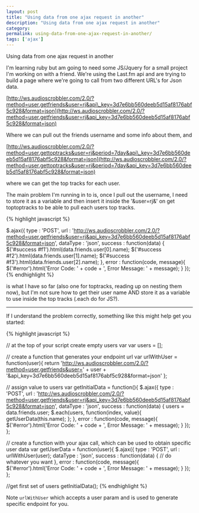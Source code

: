 ```yaml
---
layout: post
title: "Using data from one ajax request in another"
description: "Using data from one ajax request in another"
category:
permalink: using-data-from-one-ajax-request-in-another/
tags: ['ajax']
---
```


Using data from one ajax request in another


I'm learning ruby but am going to need some JS/Jquery for a small project I'm working on with a friend. We're using the Last.fm api and are trying to build a page where we're going to call from two different URL's for Json data.

[http://ws.audioscrobbler.com/2.0/?method=user.getfriends&user=rj&api\_key=3d7e6bb560deeb5d15af8176abf5c928&format=json](http://ws.audioscrobbler.com/2.0/?method=user.getfriends&user=rj&api_key=3d7e6bb560deeb5d15af8176abf5c928&format=json)

Where we can pull out the friends username and some info about them, and

[http://ws.audioscrobbler.com/2.0/?method=user.gettoptracks&user=rj&period=7day&api\_key=3d7e6bb560deeb5d15af8176abf5c928&format=json](http://ws.audioscrobbler.com/2.0/?method=user.gettoptracks&user=rj&period=7day&api_key=3d7e6bb560deeb5d15af8176abf5c928&format=json)

where we can get the top tracks for each user.

The main problem I'm running in to is, once I pull out the username, I need to store it as a variable and then insert it inside the '&user=rj&' on get toptoptracks to be able to pull each users top tracks.

{% highlight javascript %}

$.ajax({
  type : 'POST',
  url : 'http://ws.audioscrobbler.com/2.0/?method=user.getfriends&user=rj&api_key=3d7e6bb560deeb5d15af8176abf5c928&format=json',
  dataType : 'json',
  success : function(data) {
      $('#success #f1').html(data.friends.user[0].name);
      $('#success #f2').html(data.friends.user[1].name);
      $('#success #f3').html(data.friends.user[2].name);
  },
  error : function(code, message){
      $('#error').html('Error Code: ' + code + ', Error Message: ' + message);
  }
});
{% endhighlight %}

is what I have so far (also one for toptracks, reading up on nesting them now), but I'm not sure how to get their user name AND store it as a variable to use inside the top tracks (.each do for JS?).

---------------------------------------

If I understand the problem correctly, something like this might help get you started:

{% highlight javascript %}

// at the top of your script create empty users var
var users = [];

// create a function that generates your endpoint url
var urlWithUser = function(user){
  return 'http://ws.audioscrobbler.com/2.0/?method=user.getfriends&user=' + user + '&api_key=3d7e6bb560deeb5d15af8176abf5c928&format=json'
};

// assign value to users
var getInitialData = function(){
  $.ajax({
    type : 'POST',
    url : 'http://ws.audioscrobbler.com/2.0/?method=user.getfriends&user=rj&api_key=3d7e6bb560deeb5d15af8176abf5c928&format=json',
    dataType : 'json',
    success : function(data) {
        users = data.friends.user;
        $.each(users, function(index, value){
            getUserData(this.name);
        };
    },
    error : function(code, message){
      $('#error').html('Error Code: ' + code + ', Error Message: ' + message);
    }
  });
};

// create a function with your ajax call, which can be used to obtain specific user data
var getUserData = function(user){
  $.ajax({
    type : 'POST',
    url : urlWithUser(user);
    dataType : 'json',
    success : function(data) {
      // do whatever you want
    },
    error : function(code, message){
      $('#error').html('Error Code: ' + code + ', Error Message: ' + message);
    }
  });
};

//get first set of users
getInitialData();
{% endhighlight %}

Note `urlWithUser` which accepts a user param and is used to generate specific endpoint for you.


